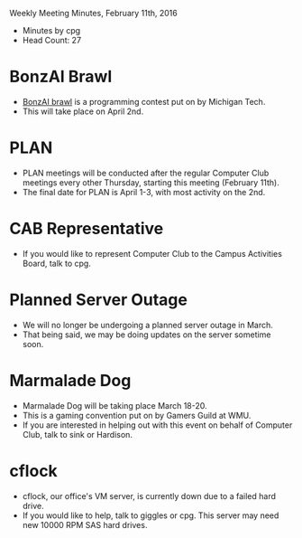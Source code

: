 Weekly Meeting Minutes, February 11th, 2016

- Minutes by cpg
- Head Count: 27

# BonzAI Brawl

- [BonzAI brawl](http://bonzai.cs.mtu.edu/) is a programming contest put on by Michigan Tech.  
- This will take place on April 2nd.

# PLAN

- PLAN meetings will be conducted after the regular Computer Club meetings every other Thursday, starting this meeting (February 11th).
- The final date for PLAN is April 1-3, with most activity on the 2nd.

# CAB Representative

- If you would like to represent Computer Club to the Campus Activities Board, talk to cpg.

# Planned Server Outage

- We will no longer be undergoing a planned server outage in March. 
- That being said, we may be doing updates on the server sometime soon.

# Marmalade Dog

- Marmalade Dog will be taking place March 18-20.
- This is a gaming convention put on by Gamers Guild at WMU.
- If you are interested in helping out with this event on behalf of Computer Club, talk to sink or Hardison.
 
# cflock

- cflock, our office's VM server, is currently down due to a failed hard drive.
- If you would like to help, talk to giggles or cpg. This server may need new 10000 RPM SAS hard drives.
